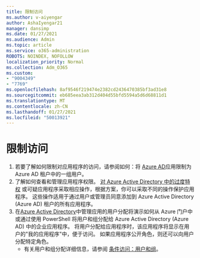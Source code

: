```yaml
---
title: 限制访问
ms.author: v-aiyengar
author: AshaIyengar21
manager: dansimp
ms.date: 01/27/2021
ms.audience: Admin
ms.topic: article
ms.service: o365-administration
ROBOTS: NOINDEX, NOFOLLOW
localization_priority: Normal
ms.collection: Adm_O365
ms.custom:
- "9004349"
- "7769"
ms.openlocfilehash: 8af9546f219474e2382cd2436470385bf3ad31e8
ms.sourcegitcommit: eb685eea3ab312d404d55bfd5594a5d6d68811d1
ms.translationtype: MT
ms.contentlocale: zh-CN
ms.lasthandoff: 01/27/2021
ms.locfileid: "50013921"
---
```

# <a name="restricting-access"></a>限制访问

1. 若要了解如何限制对应用程序的访问，请参阅如何：将 [Azure AD](https://docs.microsoft.com/azure/active-directory/develop/howto-restrict-your-app-to-a-set-of-users)应用限制为 Azure AD 租户中的一组用户。
1. 了解如何查看和管理应用程序权限。 [对 Azure Active Directory 中的过度特权](https://docs.microsoft.com/azure/active-directory/manage-apps/manage-application-permissions#control-access-to-an-application) 或可疑应用程序采取相应操作，根据方案，你可以采取不同的操作保护应用程序。 这些操作适用于通过用户或管理员同意添加到 Azure Active Directory (Azure AD) 租户的所有应用程序。
1. 在[Azure Active Directory](https://docs.microsoft.com/azure/active-directory/manage-apps/assign-user-or-group-access-portal#configure-an-application-to-require-user-assignment)中管理应用的用户分配将演示如何从 Azure 门户中或通过使用 PowerShell 将用户和组分配给 Azure Active Directory (Azure AD) 中的企业应用程序。 将用户分配给应用程序时，该应用程序将显示在用户的"我的应用程序"中，便于访问。 如果应用程序公开角色，则还可以向用户分配特定角色。
    - 有关用户和组分配详细信息，请参阅 [条件访问：用户和组](https://docs.microsoft.com/azure/active-directory/conditional-access/concept-conditional-access-users-groups)。
